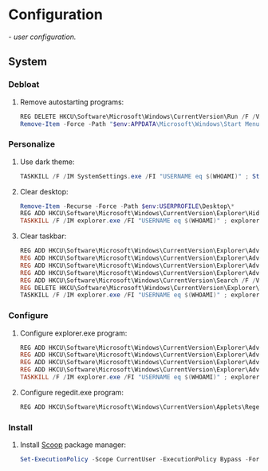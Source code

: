 # Configuration

*- user configuration.*

## System

### Debloat

1. Remove autostarting programs:
    ```ps1
    REG DELETE HKCU\Software\Microsoft\Windows\CurrentVersion\Run /F /VA
    Remove-Item -Force -Path "$env:APPDATA\Microsoft\Windows\Start Menu\Programs\Startup\*"
    ```

### Personalize

1. Use dark theme:
    ```ps1
    TASKKILL /F /IM SystemSettings.exe /FI "USERNAME eq $(WHOAMI)" ; Start-Process -FilePath $env:SystemRoot\Resources\Themes\themeA.theme ; do { TASKLIST /FO CSV /NH /FI 'IMAGENAME eq SystemSettings.exe' /FI "USERNAME eq $(WHOAMI)" | FINDSTR /IM SystemSettings.exe } while ($? -eq $False) ; TASKKILL /F /IM SystemSettings.exe /FI "USERNAME eq $(WHOAMI)"
    ```
2. Clear desktop:
    ```ps1
    Remove-Item -Recurse -Force -Path $env:USERPROFILE\Desktop\*
    REG ADD HKCU\Software\Microsoft\Windows\CurrentVersion\Explorer\HideDesktopIcons\NewStartPanel /F /V '{645FF040-5081-101B-9F08-00AA002F954E}' /T REG_DWORD /D 1
    TASKKILL /F /IM explorer.exe /FI "USERNAME eq $(WHOAMI)" ; explorer.exe
    ```
3. Clear taskbar:
    ```ps1
    REG ADD HKCU\Software\Microsoft\Windows\CurrentVersion\Explorer\Advanced /F /V TaskbarAl /T REG_DWORD /D 0
    REG ADD HKCU\Software\Microsoft\Windows\CurrentVersion\Explorer\Advanced /F /V TaskbarDa /T REG_DWORD /D 0
    REG ADD HKCU\Software\Microsoft\Windows\CurrentVersion\Explorer\Advanced /F /V ShowTaskViewButton /T REG_DWORD /D 0
    REG ADD HKCU\Software\Microsoft\Windows\CurrentVersion\Explorer\Advanced /F /V TaskbarMn /T REG_DWORD /D 0
    REG ADD HKCU\Software\Microsoft\Windows\CurrentVersion\Search /F /V SearchboxTaskbarMode /T REG_DWORD /D 0
    REG DELETE HKCU\Software\Microsoft\Windows\CurrentVersion\Explorer\Taskband /F /VA
    TASKKILL /F /IM explorer.exe /FI "USERNAME eq $(WHOAMI)" ; explorer.exe
    ```

### Configure

1. Configure explorer.exe program:
    ```ps1
    REG ADD HKCU\Software\Microsoft\Windows\CurrentVersion\Explorer\Advanced /F /V Hidden /T REG_DWORD /D 1
    REG ADD HKCU\Software\Microsoft\Windows\CurrentVersion\Explorer\Advanced /F /V HideFileExt /T REG_DWORD /D 0
    REG ADD HKCU\Software\Microsoft\Windows\CurrentVersion\Explorer\Advanced /F /V ShowSuperHidden /T REG_DWORD /D 1
    REG ADD HKCU\Software\Microsoft\Windows\CurrentVersion\Explorer\Advanced /F /V UseCompactMode /T REG_DWORD /D 1
    TASKKILL /F /IM explorer.exe /FI "USERNAME eq $(WHOAMI)" ; explorer.exe
    ```
2. Configure regedit.exe program:
    ```ps1
    REG ADD HKCU\Software\Microsoft\Windows\CurrentVersion\Applets\Regedit\Favorites /F /V Run /T REG_SZ /D Computer\HKEY_CURRENT_USER\Software\Microsoft\Windows\CurrentVersion\Run
    ```

### Install

1. Install [Scoop](https://scoop.sh) package manager:
    ```ps1
    Set-ExecutionPolicy -Scope CurrentUser -ExecutionPolicy Bypass -Force ; Invoke-WebRequest -UseBasicParsing get.scoop.sh | Invoke-Expression
    ```
